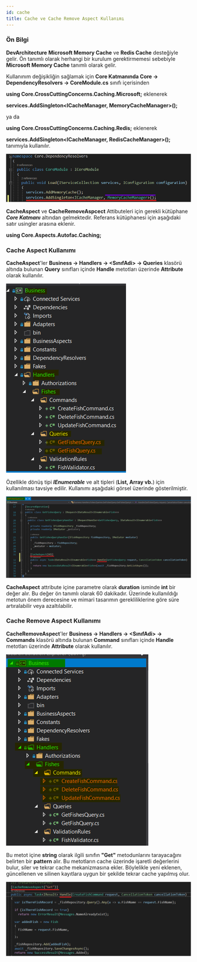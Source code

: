 ```yaml
---
id: cache
title: Cache ve Cache Remove Aspect Kullanımı
---
```

### Ön Bilgi
**DevArchitecture**  **Microsoft Memory Cache** ve **Redis Cache** desteğiyle gelir. Ön tanımlı olarak herhangi bir kurulum gerektirmemesi sebebiyle **Microsoft Memory Cache** tanımlı olarak gelir.

Kullanınım değişikliğin sağlamak için **Core Katmanında Core -> DependencyResolvers -> CoreModule.cs** sınıfı içerisinden 

**using Core.CrossCuttingConcerns.Caching.Microsoft;** eklenerek

**services.AddSingleton<ICacheManager, MemoryCacheManager>();**

ya da 

**using Core.CrossCuttingConcerns.Caching.Redis;** eklenerek

**services.AddSingleton<ICacheManager, RedisCacheManager>();** tanımıyla kullanılır.


![](./media/image49.png)

**CacheAspect** ve **CacheRemoveAspcect** Attibuteleri için gerekli kütüphane ***Core Katmanı*** altından gelmektedir. 
Referans kütüphanesi için aşağıdaki satır usingler arasına eklenir.

**using Core.Aspects.Autofac.Caching;**

### Cache Aspect Kullanımı
**CacheAspect**'ler **Business -> Handlers -> <SınıfAdi> -> Queries** klasörü altında bulunan **Query** sınıfları içinde **Handle** metotları üzerinde **Attribute** olarak kullanılır.


![](./media/image45.png)

 Özellikle dönüş tipi ***IEnumerable*** ve alt tipleri (**List, Array vb.**) için kullanılması tavsiye edilir. 
 Kullanımı aşağıdaki görsel üzerinde gösterilmiştir.

![](./media/image46.png)

**CacheAspect** attribute içine parametre olarak **duration** isminde **int** bir değer alır. Bu değer ön tanımlı olarak 60 dakikadır. Üzerinde kullanıldığı metotun önem derecesine ve mimari tasarımın gerekliliklerine göre süre artıralabilir veya azaltılabilir.

### Cache Remove Aspect Kullanımı

**CacheRemoveAspect**'ler **Business -> Handlers -> <SınıfAdi> -> Commands** klasörü altında bulunan **Command** sınıfları içinde **Handle** metotları üzerinde **Attribute** olarak kullanılır.

![](./media/image47.png)

Bu metot içine **string** olarak ilgili sınıfın **"Get"** metodunlarını tarayacağını belirten bir **pattern** alır. Bu metotların cache üzerinde işaretli değerlerini bulur, siler ve tekrar cache mekanizmasına ekler. Böylelikle yeni eklenen, güncellenen ve silinen kayıtlara uygun bir şekilde tekrar cache yapılmış olur.

![](./media/image48.png)
